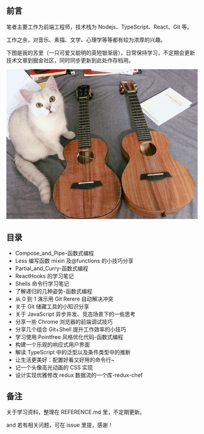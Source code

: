 ## 前言

笔者主要工作为前端工程师，技术栈为 Nodejs、TypeScript、React、Git 等。

工作之余，对音乐、素描、文学、心理学等等都有较为浓厚的兴趣。

下图是我的苏里（一只可爱又聪明的英短银渐层），日常保持学习，不定期会更新技术文章到掘金社区，同时同步更新到此处作存档用。

<img src="./images/WechatIMG60.jpeg" />

## 目录

- Compose_and_Pipe-函数式编程
- Less 编写函数 mixin 及@functions 的小技巧分享
- Partial_and_Curry-函数式编程
- ReactHooks 的学习笔记
- Shells 命令行学习笔记
- 了解递归的几种姿势-函数式编程
- 从 0 到 1 演示用 Git Rerere 自动解决冲突
- 关于 Git 储藏工具的小知识分享
- 关于 JavaScript 异步并发、竞态场景下的一些思考
- 分享一些 Chrome 浏览器的前端调试技巧
- 分享几个组合 Git+Shell 提升工作效率的小技巧
- 学习使用 Pointfree 风格优化代码-函数式编程
- 构建一个乐观的响应式用户界面
- 解读 TypeScript 中的泛型以及条件类型中的推断
- 让生活更美好：配置好看又好用的命令行~
- 记一个头像高光动画的 CSS 实现
- 设计实现优雅修改 redux 数据流的一个库-redux-chef

## 备注

关于学习资料，整理在 REFERENCE.md 里，不定期更新。

and 若有相关问题，可在 issue 里提，感谢！
